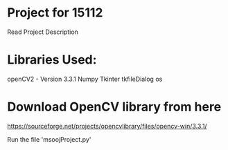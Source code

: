 # Project for 15112
Read Project Description

# Libraries Used:
openCV2 - Version 3.3.1 
Numpy 
Tkinter 
tkfileDialog 
os 

# Download OpenCV library from here
https://sourceforge.net/projects/opencvlibrary/files/opencv-win/3.3.1/

Run the file 'msoojProject.py'
